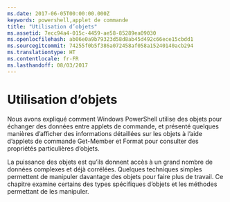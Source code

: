 ```yaml
---
ms.date: 2017-06-05T00:00:00.000Z
keywords: powershell,applet de commande
title: "Utilisation d’objets"
ms.assetid: 7ecc94a4-015c-4459-ae58-85289ea09030
ms.openlocfilehash: ab06e0a9b79323d58d8ab45d492c66ece15cbdd1
ms.sourcegitcommit: 74255f0b5f386a072458af058a15240140acb294
ms.translationtype: HT
ms.contentlocale: fr-FR
ms.lasthandoff: 08/03/2017
---
```

# <a name="working-with-objects"></a>Utilisation d’objets
Nous avons expliqué comment Windows PowerShell utilise des objets pour échanger des données entre applets de commande, et présenté quelques manières d’afficher des informations détaillées sur les objets à l’aide d’applets de commande Get-Member et Format pour consulter des propriétés particulières d’objets.

La puissance des objets est qu’ils donnent accès à un grand nombre de données complexes et déjà corrélées. Quelques techniques simples permettent de manipuler davantage des objets pour faire plus de travail. Ce chapitre examine certains des types spécifiques d’objets et les méthodes permettant de les manipuler.

